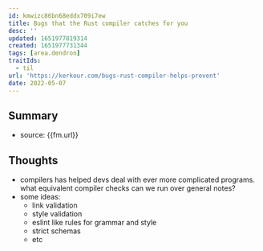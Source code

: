 ```yaml
---
id: kmwizc86bn68eddx709i7ew
title: Bugs that the Rust compiler catches for you
desc: ''
updated: 1651977819314
created: 1651977731344
tags: [area.dendron]
traitIds:
  - til
url: 'https://kerkour.com/bugs-rust-compiler-helps-prevent'
date: 2022-05-07
---
```


## Summary
- source: {{fm.url}}

## Thoughts
- compilers has helped devs deal with ever more complicated programs. what equivalent compiler checks can we run over general notes?
- some ideas:
  - link validation
  - style validation
  - eslint like rules for grammar and style
  - strict schemas
  - etc